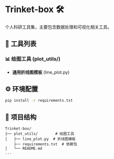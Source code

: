 # Trinket-box 🛠️

个人科研工具集，主要包含数据处理和可视化相关工具。

## 🔧 工具列表

### 📊 绘图工具 (plot_utils/)

- **通用折线图模板** (line_plot.py)

## ⚙️ 环境配置

```bash
pip install -r requirements.txt
```

## 📁 项目结构
```
Trinket-box/
├── plot_utils/        # 绘图工具
│   ├── line_plot.py  # 折线图模板
    ├── requirements.txt  # 依赖包
│   └── README.md
... 
```
